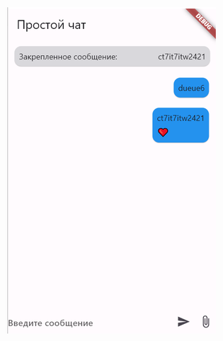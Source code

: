 

<img src="https://github.com/Arty1909/ChatWidgets/blob/main/Screenshot%202024-06-23%20010150.png"/>
